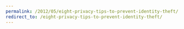 ```yaml
---
permalink: /2012/05/eight-privacy-tips-to-prevent-identity-theft/
redirect_to: /eight-privacy-tips-to-prevent-identity-theft/
---
```


